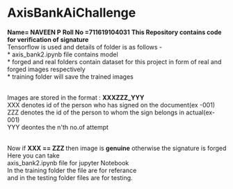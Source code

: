 # AxisBankAiChallenge
<b>Name= NAVEEN P</b>
<b>Roll No =711619104031</b>
<b>This Repository contains code for verification of signature</b>
<br/>Tensorflow is used and details of folder is as follows -
<br/>* axis_bank2.ipynb file contains model 
<br/>* forged and real folders contain dataset for this project in form of real and forged images respectively
<br/>* training folder will save the trained images

<br/>Images are stored in the format : <b>XXXZZZ_YYY</b>
<br/>XXX denotes id of the person who has signed on the document(ex -001)
<br/>ZZZ denotes the id of the person to whom the sign belongs in actual(ex- 001)
<br/>YYY deontes the n'th no.of attempt

<br/>Now if <b>XXX == ZZZ </b>then image is <b>genuine</b> otherwise the signature is forged
<br/>Here you can take 
<br/>axis_bank2.ipynb file for jupyter Notebook
<br/>In the training folder the file are for referance 
<br/> and in the testing folder files are for testing.

